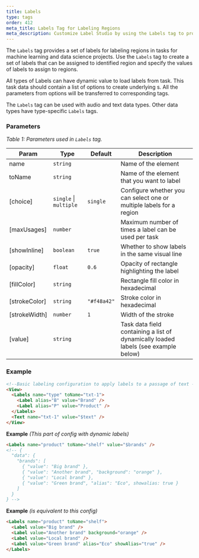 ```yaml
---
title: Labels
type: tags
order: 412
meta_title: Labels Tag for Labeling Regions
meta_description: Customize Label Studio by using the Labels tag to provide a set of labels for labeling regions in tasks for machine learning and data science projects.
---
```


The `Labels` tag provides a set of labels for labeling regions in tasks for machine learning and data science projects. Use the `Labels` tag to create a set of labels that can be assigned to identified region and specify the values of labels to assign to regions.

All types of Labels can have dynamic value to load labels from task. This task data should contain a list of options to create underlying <Label>s. All the parameters from options will be transferred to corresponding tags.

The `Labels` tag can be used with audio and text data types. Other data types have type-specific `Labels` tags.

### Parameters
<i> Table 1: Parameters used in `Labels` tag. </i>

| Param | Type | Default | Description |
| --- | --- | --- | --- |
| name | <code>string</code> |  | Name of the element |
| toName | <code>string</code> |  | Name of the element that you want to label |
| [choice] | <code>single</code> \| <code>multiple</code> | <code>single</code> | Configure whether you can select one or multiple labels for a region |
| [maxUsages] | <code>number</code> |  | Maximum number of times a label can be used per task |
| [showInline] | <code>boolean</code> | <code>true</code> | Whether to show labels in the same visual line |
| [opacity] | <code>float</code> | <code>0.6</code> | Opacity of rectangle highlighting the label |
| [fillColor] | <code>string</code> |  | Rectangle fill color in hexadecimal |
| [strokeColor] | <code>string</code> | <code>&quot;#f48a42&quot;</code> | Stroke color in hexadecimal |
| [strokeWidth] | <code>number</code> | <code>1</code> | Width of the stroke |
| [value] | <code>string</code> |  | Task data field containing a list of dynamically loaded labels (see example below) |

### Example
```html
<!--Basic labeling configuration to apply labels to a passage of text -->
<View>
  <Labels name="type" toName="txt-1">
    <Label alias="B" value="Brand" />
    <Label alias="P" value="Product" />
  </Labels>
  <Text name="txt-1" value="$text" />
</View>
```
**Example** *(This part of config with dynamic labels)*  
```html
<Labels name="product" toName="shelf" value="$brands" />
<!-- {
  "data": {
    "brands": [
      { "value": "Big brand" },
      { "value": "Another brand", "background": "orange" },
      { "value": "Local brand" },
      { "value": "Green brand", "alias": "Eco", showalias: true }
    ]
  }
} -->
```
**Example** *(is equivalent to this config)*  
```html
<Labels name="product" toName="shelf">
  <Label value="Big brand" />
  <Label value="Another brand" background="orange" />
  <Label value="Local brand" />
  <Label value="Green brand" alias="Eco" showAlias="true" />
</Labels>
```
